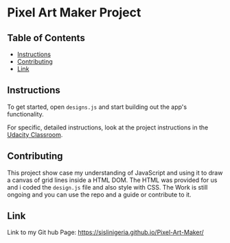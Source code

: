 # Pixel Art Maker Project

## Table of Contents

* [Instructions](#instructions)
* [Contributing](#contributing)
* [Link](#link)

## Instructions

To get started, open `designs.js` and start building out the app's functionality.

For specific, detailed instructions, look at the project instructions in the [Udacity Classroom](https://classroom.udacity.com/me).

## Contributing

This project show case my understanding of JavaScript and using it to draw a canvas of grid lines inside a HTML DOM. The HTML was provided for us and i coded the `design.js` file and also style with CSS. The Work is still ongoing and you can use the repo and a guide or contribute to it.

## Link

Link to my Git hub Page: 
https://sislinigeria.github.io/Pixel-Art-Maker/
